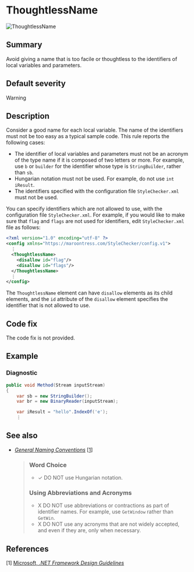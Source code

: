 # ThoughtlessName

![ThoughtlessName][fig-ThoughtlessName]

## Summary

Avoid giving a name that is too facile or thoughtless to the identifiers of
local variables and parameters.

## Default severity

Warning

## Description

Consider a good name for each local variable.
The name of the identifiers must not be too easy as a typical sample code.
This rule reports the following cases:

- The identifier of local variables and parameters must not be an acronym of
  the type name if it is composed of two letters or more. For example, use
  `b` or `builder` for the identifier whose type is `StringBuilder`,
  rather than `sb`.
- Hungarian notation must not be used. For example, do not use `int iResult`.
- The identifiers specified with the configuration file `StyleChecker.xml`
  must not be used.

You can specify identifiers which are not allowed to use,
with the configuration file `StyleChecker.xml`.
For example, if you would like to make sure that `flag` and `flags` are not
used for identifiers, edit `StyleChecker.xml` file as follows:

```xml
<?xml version="1.0" encoding="utf-8" ?>
<config xmlns="https://maroontress.com/StyleChecker/config.v1">
  ⋮
  <ThoughtlessName>
    <disallow id="flag"/>
    <disallow id="flags"/>
  </ThoughtlessName>
  ⋮
</config>
```

The `ThoughtlessName` element can have `disallow` elements
as its child elements,
and the `id` attribute of the `disallow` element specifies the identifier
that is not allowed to use.

## Code fix

The code fix is not provided.

## Example

### Diagnostic

```csharp
public void Method(Stream inputStream)
{
    var sb = new StringBuilder();
    var br = new BinaryReader(inputStream);

    var iResult = "hello".IndexOf('e');
    ⋮
```

## See also

- [_General Naming Conventions_][general-naming-conventions]
  \[[1](#ref1)\]

  > ### Word Choice
  >
  > - ✓ DO NOT use Hungarian notation.
  >
  > ### Using Abbreviations and Acronyms
  >
  > - X DO NOT use abbreviations or contractions as part of identifier names.
  >   For example, use `GetWindow` rather than `GetWin`.
  > - X DO NOT use any acronyms that are not widely accepted, and even if
  >   they are, only when necessary.

## References

<a id="ref1"></a>
[1] [Microsoft, _.NET Framework Design Guidelines_][framework-design-guidelines-microsoft]

[framework-design-guidelines-microsoft]:
  https://docs.microsoft.com/en-us/dotnet/standard/design-guidelines/
[general-naming-conventions]:
  https://docs.microsoft.com/en-us/dotnet/standard/design-guidelines/general-naming-conventions
[fig-ThoughtlessName]:
  https://maroontress.github.io/StyleChecker/images/ThoughtlessName.png

